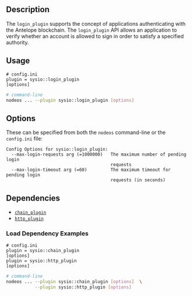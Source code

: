 ## Description

The `login_plugin` supports the concept of applications authenticating with the Antelope blockchain. The `login_plugin` API allows an application to verify whether an account is allowed to sign in order to satisfy a specified authority.

## Usage

```console
# config.ini
plugin = sysio::login_plugin
[options]
```
```sh
# command-line
nodeos ... --plugin sysio::login_plugin [options]
```

## Options

These can be specified from both the `nodeos` command-line or the `config.ini` file:

```console
Config Options for sysio::login_plugin:
  --max-login-requests arg (=1000000)   The maximum number of pending login 
                                        requests
  --max-login-timeout arg (=60)         The maximum timeout for pending login 
                                        requests (in seconds)
```

## Dependencies

* [`chain_plugin`](../chain_plugin/index.md)
* [`http_plugin`](../http_plugin/index.md)

### Load Dependency Examples

```console
# config.ini
plugin = sysio::chain_plugin
[options]
plugin = sysio::http_plugin 
[options]
```
```sh
# command-line
nodeos ... --plugin sysio::chain_plugin [options]  \
           --plugin sysio::http_plugin [options]
```
